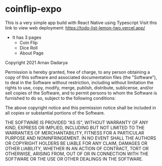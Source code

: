 # coinflip-expo

This is a very simple app build with React Native using Typescript
Visit this link to view web deployment:
https://todo-list-lemon-two.vercel.app/


 - It has 3 pages
	 - Coin Flip
	 - Dice Roll
	 - About Page

Copyright 2021 Arnav Dadarya

Permission is hereby granted, free of charge, to any person obtaining a copy of this software and associated documentation files (the "Software"), to deal in the Software without restriction, including without limitation the rights to use, copy, modify, merge, publish, distribute, sublicense, and/or sell copies of the Software, and to permit persons to whom the Software is furnished to do so, subject to the following conditions:

The above copyright notice and this permission notice shall be included in all copies or substantial portions of the Software.

THE SOFTWARE IS PROVIDED "AS IS", WITHOUT WARRANTY OF ANY KIND, EXPRESS OR IMPLIED, INCLUDING BUT NOT LIMITED TO THE WARRANTIES OF MERCHANTABILITY, FITNESS FOR A PARTICULAR PURPOSE AND NONINFRINGEMENT. IN NO EVENT SHALL THE AUTHORS OR COPYRIGHT HOLDERS BE LIABLE FOR ANY CLAIM, DAMAGES OR OTHER LIABILITY, WHETHER IN AN ACTION OF CONTRACT, TORT OR OTHERWISE, ARISING FROM, OUT OF OR IN CONNECTION WITH THE SOFTWARE OR THE USE OR OTHER DEALINGS IN THE SOFTWARE.
